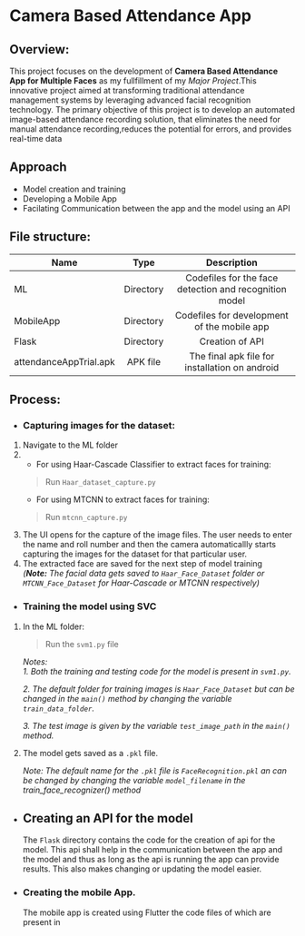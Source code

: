 # Camera Based Attendance App

## Overview:
This project focuses on the development of **Camera Based Attendance App for Multiple Faces** as my fullfillment of my *Major Project*.This innovative project aimed at transforming traditional attendance management systems by leveraging advanced facial recognition technology. The primary objective of this project is to develop an automated image-based attendance recording solution, that eliminates the need for manual attendance recording,reduces the potential for errors, and provides real-time data

## Approach

* Model creation and training
* Developing a Mobile App 
* Facilating Communication between the app and the model using an API

## File structure:

|   Name                        |   Type        |   Description                                         |
| -------------                 |:-------------:|:-------------:                                        |
|ML                             | Directory     |Codefiles for the face detection and recognition model |
|MobileApp                      | Directory     |Codefiles for development of the mobile app            |
|Flask                          | Directory     |Creation of API                                        |
|attendanceAppTrial.apk         | APK file      |The final apk file for installation on android         |

## Process:

- ###  Capturing images for the dataset:

1. Navigate to the ML folder 
2. - For using Haar-Cascade Classifier to extract faces for training:<br>
    >Run `Haar_dataset_capture.py` <br>
   - For using MTCNN to extract faces for training:
    >Run `mtcnn_capture.py` 
3. The UI opens for the capture of the image files. The user needs to enter the name and roll number and then the camera automaticallly starts capturing the images for the dataset for that particular user.
4. The extracted face are saved for the next step of model training<br>
*(**Note:** The facial data gets saved to `Haar_Face_Dataset` folder or `MTCNN_Face_Dataset` for Haar-Cascade or MTCNN respectively)*



- ###  Training the model using SVC

1. In the ML folder:
    >Run the `svm1.py` file 

    *Notes: <br>*
    *1. Both the training and testing code for the model is present in `svm1.py`.*

    *2. The default folder for training images is `Haar_Face_Dataset` but can be    changed in the `main()` method by changing the variable `train_data_folder`.*

    *3. The test image is given by the variable `test_image_path` in the `main()`   method.*

    

2. The model gets saved as a `.pkl` file.

    *Note: The default name for the `.pkl` file is `FaceRecognition.pkl` an can be changed     by changing the variable `model_filename` in the train_face_recognizer() method*


- ## Creating an API for the model
    The `Flask` directory contains the code for the creation of api for the model. This api shall help in the communication between the app and the model and thus as long as the api is running the app can provide results. This also makes changing or updating the model easier.

- ### Creating the mobile App.
    The mobile app is created using Flutter the code files of which are present in 
